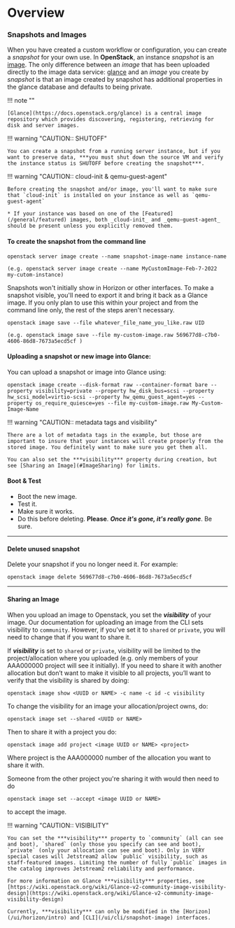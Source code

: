 # Overview

### Snapshots and Images

When you have created a custom workflow or configuration, you can create a _snapshot_ for your own use. In **OpenStack**, an instance _snapshot_ is an [image](/general/instancemgt/#Image). The only difference between an _image_ that has been uploaded directly to the image data service: [glance](https://docs.openstack.org/glance) and an _image_ you create by _snapshot_ is that an image created by snapshot has additional properties in the glance database and defaults to being private.

!!! note ""

    [Glance](https://docs.openstack.org/glance) is a central image repository which provides discovering, registering, retrieving for disk and server images.

!!! warning "CAUTION:: SHUTOFF"

    You can create a snapshot from a running server instance, but if you want to preserve data, ***you must shut down the source VM and verify the instance status is SHUTOFF before creating the snapshot***.

!!! warning "CAUTION:: cloud-init & qemu-guest-agent"

    Before creating the snapshot and/or image, you'll want to make sure that `cloud-init` is installed on your instance as well as `qemu-guest-agent`

    * If your instance was based on one of the [Featured](/general/featured) images, both _cloud-init_ and _qemu-guest-agent_ should be present unless you explicitly removed them.

#### To create the snapshot from the command line <a name="ImageCreate"></a>

`openstack server image create --name snapshot-image-name instance-name`

    (e.g. openstack server image create --name MyCustomImage-Feb-7-2022 my-cutom-instance)

Snapshots won't initially show in Horizon or other interfaces. To make a snapshot visible, you'll need to export it and bring it back as a Glance image. If you only plan to use this within your project and from the command line only, the rest of the steps aren't necessary.

`openstack image save --file whatever_file_name_you_like.raw UID`

    (e.g. openstack image save --file my-custom-image.raw 569677d8-c7b0-4606-86d8-7673a5ecd5cf )

#### Uploading a snapshot or new image into Glance:

You can upload a snapshot or image into Glance using:

    openstack image create --disk-format raw --container-format bare --property visibility=private --property hw_disk_bus=scsi --property hw_scsi_model=virtio-scsi --property hw_qemu_guest_agent=yes --property os_require_quiesce=yes --file my-custom-image.raw My-Custom-Image-Name

!!! warning "CAUTION:: metadata tags and visibility"

    There are a lot of metadata tags in the example, but those are important to insure that your instances will create properly from the stored image. You definitely want to make sure you get them all.

    You can also set the ***visibility*** property during creation, but see [Sharing an Image](#ImageSharing) for limits.

#### Boot & Test

- Boot the new image.
- Test it.
- Make sure it works.
- Do this before deleting. **Please**. ***Once it's gone, it's really gone***. Be sure.

---

#### Delete unused snapshot <a name="ImageDelete"></a>

Delete your snapshot if you no longer need it. For example:

`openstack image delete 569677d8-c7b0-4606-86d8-7673a5ecd5cf`

---

#### Sharing an Image <a name="ImageSharing"></a>

When you upload an image to Openstack, you set the ***visibility*** of your image. Our documentation for uploading an image from the CLI sets visibility to `community`. However, if you’ve set it to `shared` or `private`, you will need to change that if you want to share it.

If ***visibility*** is set to `shared` or `private`, visibility will be limited to the project/allocation where you uploaded (e.g. only members of your AAA000000 project will see it initially). If you need to share it with another allocation but don’t want to make it visible to all projects, you’ll want to verify that the visibility is shared by doing:


    openstack image show <UUID or NAME> -c name -c id -c visibility

To change the visibility for an image your allocation/project owns, do:

    openstack image set --shared <UUID or NAME>

Then to share it with a project you do:

    openstack image add project <image UUID or NAME> <project>

Where project is the AAA000000 number of the allocation you want to share it with.

Someone from the other project you're sharing it with would then need to do

    openstack image set --accept <image UUID or NAME>

to accept the image.

!!! warning "CAUTION:: VISIBILITY"

    You can set the ***visibility*** property to `community` (all can see and boot), `shared` (only those you specify can see and boot), `private` (only your allocation can see and boot). Only in VERY special cases will Jetstream2 allow `public` visibility, such as staff-featured images. Limiting the number of fully `public` images in the catalog improves Jetstream2 reliability and performance.

    For more information on Glance ***visibility*** properties, see [https://wiki.openstack.org/wiki/Glance-v2-community-image-visibility-design](https://wiki.openstack.org/wiki/Glance-v2-community-image-visibility-design)

    Currently, ***visibility*** can only be modified in the [Horizon](/ui/horizon/intro) and [CLI](/ui/cli/snapshot-image) interfaces.
